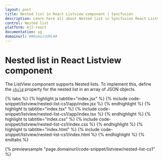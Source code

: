 ```yaml
---
layout: post
title: Nested list in React Listview component | Syncfusion
description: Learn here all about Nested list in Syncfusion React Listview component of Syncfusion Essential JS 2 and more.
control: Nested list 
platform: ej2-react
documentation: ug
domainurl: ##DomainURL##
---
```


# Nested list in React Listview component

The ListView component supports Nested lists. To implement this, define the [`child`](https://ej2.syncfusion.com/react/documentation/api/list-view/fieldSettingsModel/#child) property for the nested list in an array of JSON objects.

{% tabs %}
{% highlight js tabtitle="index.jsx" %}
{% include code-snippet/listview/nested-list-cs1/app/index.jsx %}
{% endhighlight %}
{% highlight ts tabtitle="index.tsx" %}
{% include code-snippet/listview/nested-list-cs1/app/index.tsx %}
{% endhighlight %}
{% highlight ts tabtitle="index.css" %}
{% include code-snippet/listview/nested-list-cs1/index.css %}
{% endhighlight %}
{% highlight ts tabtitle="index.html" %}
{% include code-snippet/listview/nested-list-cs1/index.html %}
{% endhighlight %}
{% endtabs %}

 {% previewsample "page.domainurl/code-snippet/listview/nested-list-cs1" %}
